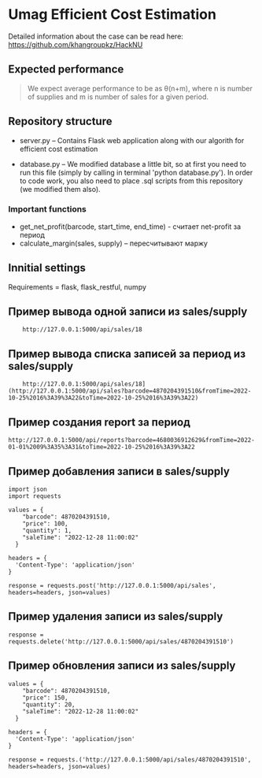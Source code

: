 # Umag Efficient Cost Estimation

Detailed information about the case can be read here:
https://github.com/khangroupkz/HackNU

## Expected performance

> We expect average performance to be as θ(n+m), where n is number of supplies and m is number of sales for a given period.

## Repository structure

* server.py – Contains Flask web application along with our algorith for efficient cost estimation

* database.py – We modified database a little bit, so at first you need to run this file (simply by calling in terminal 'python database.py'). In order to code work, you also need to place .sql scripts from this repository (we modified them also).

### Important functions
* get_net_profit(barcode, start_time, end_time) - считает net-profit за период
* calculate_margin(sales, supply) – пересчитывают маржу

## Innitial settings

Requirements = flask, flask_restful, numpy

## Пример вывода одной записи из sales/supply
```
    http://127.0.0.1:5000/api/sales/18
```

## Пример вывода списка записей за период из sales/supply
```
    http://127.0.0.1:5000/api/sales/18](http://127.0.0.1:5000/api/sales?barcode=4870204391510&fromTime=2022-10-25%2016%3A39%3A22&toTime=2022-10-25%2016%3A39%3A22)
```

## Пример создания report за период
```
http://127.0.0.1:5000/api/reports?barcode=4680036912629&fromTime=2022-01-01%2009%3A35%3A31&toTime=2022-10-25%2016%3A39%3A22
```

## Пример добавления записи в sales/supply
```
import json 
import requests

values = {
    "barcode": 4870204391510,
    "price": 100,
    "quantity": 1,
    "saleTime": "2022-12-28 11:00:02"
  }

headers = {
  'Content-Type': 'application/json'
}

response = requests.post('http://127.0.0.1:5000/api/sales', headers=headers, json=values)
```

## Пример удаления записи из sales/supply
```
response = requests.delete('http://127.0.0.1:5000/api/sales/4870204391510')
```

## Пример обновления записи из sales/supply
```
values = {
    "barcode": 4870204391510,
    "price": 150,
    "quantity": 20,
    "saleTime": "2022-12-28 11:00:02"
  }

headers = {
  'Content-Type': 'application/json'
}

response = requests.('http://127.0.0.1:5000/api/sales/4870204391510', headers=headers, json=values)
```
